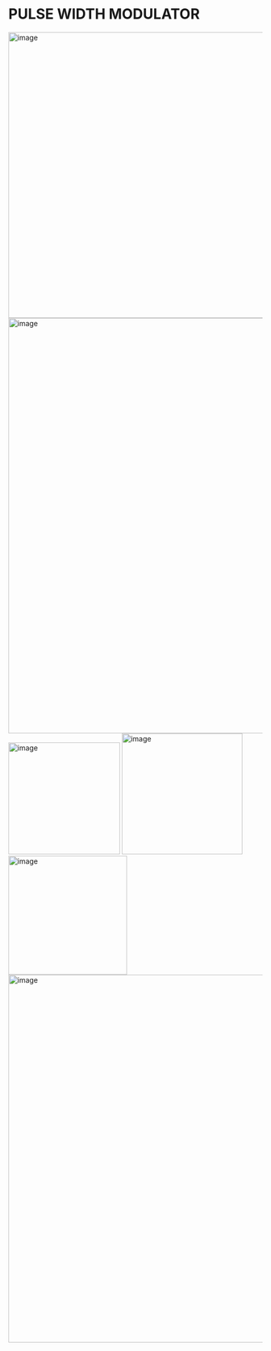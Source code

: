 # PULSE WIDTH MODULATOR

<img width="565" alt="image" src="https://github.com/Veda1809/pes_pwm/assets/142098395/9d9d530c-32c1-46ba-94c1-7b8e2fc16c6c">

<img width="821" alt="image" src="https://github.com/Veda1809/pes_pwm/assets/142098395/1627597d-0566-4117-adcd-8d435cfcdbf5">

<img width="221" alt="image" src="https://github.com/Veda1809/pes_pwm/assets/142098395/c5cbd0d8-94ae-46a5-9ce7-862992e094af">

<img width="239" alt="image" src="https://github.com/Veda1809/pes_pwm/assets/142098395/ee13bf23-3480-4856-a448-23b9fe31dfc3">

<img width="235" alt="image" src="https://github.com/Veda1809/pes_pwm/assets/142098395/69f6f755-cc1f-446a-9bbe-180db257d62f">

<img width="727" alt="image" src="https://github.com/Veda1809/pes_pwm/assets/142098395/333d2a2c-dd70-45f7-a29e-7723e8649bfc">
